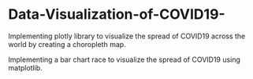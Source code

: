 # Data-Visualization-of-COVID19-
Implementing plotly library to visualize the spread of COVID19 across the world by creating a choropleth map.

Implementing a bar chart race to visualize the spread of COVID19 using matplotlib.


